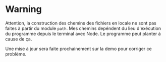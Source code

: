 # Warning

Attention, la construction des chemins des fichiers en locale ne sont pas faites à partir du module `path`.
Mes chemins depéndent du lieu d'exécution du programme depuis le terminal avec Node. Le programme peut planter à cause de ça.

Une mise à jour sera faite prochainement sur la demo pour corriger ce problème.